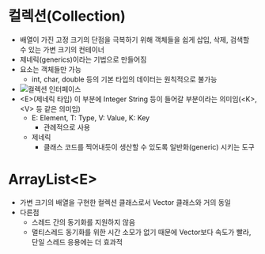 # 컬렉션(Collection)

* 배열이 가진 고정 크기의 단점을 극복하기 위해 객체들을 쉽게 삽입, 삭제, 검색할 수 있는 가변 크기의 컨테이너
* 제네릭(generics)이라는 기법으로 만들어짐
* 요소는 객체들만 가능
  * int, char, double 등의 기본 타입의 데이터는 원칙적으로 불가능
* ![컬렉션 인터페이스](https://user-images.githubusercontent.com/75933619/128826198-a5ab4a44-bc95-4d01-8d24-f18b5f1e45c8.png)
* <E\>(제네릭 타입)  이 부분에 Integer String 등이 들어갈 부분이라는 의미임(<K\>, <V\> 등 같은 의미임)
  * E: Element, T: Type, V: Value, K: Key
    * 관례적으로 사용
  * 제네릭
    * 클래스 코드를 찍어내듯이 생산할 수 있도록 일반화(generic) 시키는 도구

# ArrayList<E\>

* 가변 크기의 배열을 구현한 컬렉션 클래스로서 Vector 클래스와 거의 동일
* 다른점
  * 스레드 간의 동기화를 지원하지 않음
  * 멀티스레드 동기화를 위한 시간 소모가 없기 때문에 Vector보다 속도가 빨라, 단일 스레드 응용에는 더 효과적

